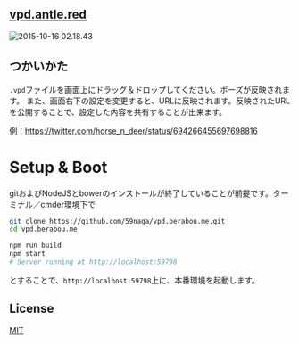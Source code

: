 [vpd.antle.red](http://vpd.antle.red/)
---

![2015-10-16 02.18.43](https://cloud.githubusercontent.com/assets/1548478/10521810/aad3d9aa-73ac-11e5-83dc-3b5efe921949.png)

## つかいかた

`.vpd`ファイルを画面上にドラッグ＆ドロップしてください。ポーズが反映されます。
また、画面右下の設定を変更すると、URLに反映されます。反映されたURLを公開することで、設定した内容を共有することが出来ます。

例：https://twitter.com/horse_n_deer/status/694266455697698816

# Setup & Boot

gitおよびNodeJSとbowerのインストールが終了していることが前提です。ターミナル／cmder環境下で

```bash
git clone https://github.com/59naga/vpd.berabou.me.git
cd vpd.berabou.me

npm run build
npm start
# Server running at http://localhost:59798
```

とすることで、`http://localhost:59798`上に、本番環境を起動します。

License
---
[MIT][License]

[License]: http://59naga.mit-license.org/
